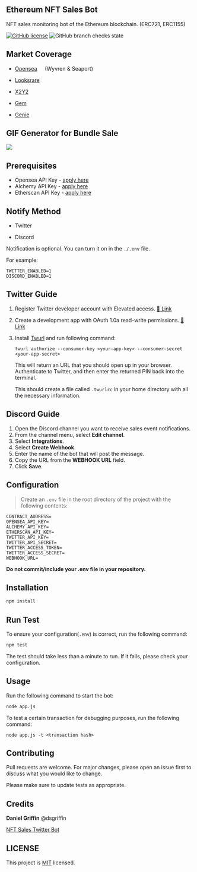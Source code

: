 ## Ethereum NFT Sales Bot

NFT sales monitoring bot of the Ethereum blockchain. (ERC721, ERC1155)

[![GitHub license](https://img.shields.io/github/license/kenryu42/ethereum-nft-sales-bot)](https://github.com/kenryu42/ethereum-nft-sales-bot/blob/main/LICENSE)
![GitHub branch checks state](https://img.shields.io/github/checks-status/kenryu42/ethereum-nft-sales-bot/main)

## Market Coverage

- [Opensea](https://opensea.io/)
  <img src="https://pbs.twimg.com/profile_images/1533843334946508806/kleAruEh_400x400.png" width="13"/>
  (Wyvren & Seaport)

- [Looksrare](https://looksrare.org/)
  <img src="https://pbs.twimg.com/profile_images/1493172984240308225/Nt6RFdmb_400x400.jpg" width="13"/>

- [X2Y2](https://x2y2.io/)
  <img src="https://pbs.twimg.com/profile_images/1482386069891198978/mMFwXNj8_400x400.jpg" width="13"/>

- [Gem](https://gem.xyz/)
  <img src="https://pbs.twimg.com/profile_images/1469735318488293380/AuOdfwvH_400x400.jpg" width="13"/>

- [Genie](https://www.genie.xyz/)
  <img src="https://pbs.twimg.com/profile_images/1486044157017788419/cqdhpZBX_400x400.png" width="13"/>

## GIF Generator for Bundle Sale

<img src="https://media2.giphy.com/media/sjKGGbK6CnM3AnJZ25/giphy.gif?cid=790b76110714c67c573d4cc5887b69aa0074c0b663666fbf&rid=giphy.gif&ct=g" />

<br/>

## Prerequisites

- Opensea API Key - [apply here](https://docs.opensea.io/reference/request-an-api-key)
- Alchemy API Key - [apply here](https://auth.alchemyapi.io/signup)
- Etherscan API Key - [apply here](https://etherscan.io/register)

## Notify Method

- Twitter

- Discord

Notification is optional. You can turn it on in the `./.env` file.

For example:

```
TWITTER_ENABLED=1
DISCORD_ENABLED=1
```

## Twitter Guide

1. Register Twitter developer account with Elevated access. [🔗 Link](https://developer.twitter.com/en/portal/petition/essential/basic-info)
2. Create a development app with OAuth 1.0a read-write permissions. [🔗 Link](https://developer.twitter.com/en/docs/apps/app-permissions)
3. Install [Twurl](https://github.com/twitter/twurl) and run following command:

   ```
   twurl authorize --consumer-key <your-app-key> --consumer-secret <your-app-secret>
   ```

   This will return an URL that you should open up in your browser. Authenticate to Twitter, and then enter the returned PIN back into the terminal.

   This should create a file called `.twurlrc` in your home directory with all the necessary information.

## Discord Guide

1. Open the Discord channel you want to receive sales event notifications.
2. From the channel menu, select **Edit channel**.
3. Select **Integrations**.
4. Select **Create Webhook**.
5. Enter the name of the bot that will post the message.
6. Copy the URL from the **WEBHOOK URL** field.
7. Click **Save**.

## Configuration

> Create an `.env` file in the root directory of the project with the following contents:

```
CONTRACT_ADDRESS=
OPENSEA_API_KEY=
ALCHEMY_API_KEY=
ETHERSCAN_API_KEY=
TWITTER_API_KEY=
TWITTER_API_SECRET=
TWITTER_ACCESS_TOKEN=
TWITTER_ACCESS_SECRET=
WEBHOOK_URL=
```

**Do not commit/include your .env file in your repository.**

## Installation

```bash
npm install
```

## Run Test

To ensure your configuration(`.env`) is correct, run the following command:

```bash
npm test
```

The test should take less than a minute to run. If it fails, please check your configuration.

## Usage

Run the following command to start the bot:

```bash
node app.js
```

To test a certain transaction for debugging purposes, run the following command:

```
node app.js -t <transaction hash>
```

## Contributing

Pull requests are welcome. For major changes, please open an issue first to discuss what you would like to change.

Please make sure to update tests as appropriate.

## Credits

**Daniel Griffin** @dsgriffin

[NFT Sales Twitter Bot](https://github.com/dsgriffin/nft-sales-twitter-bot)

## LICENSE

This project is [MIT](https://github.com/kenryu42/ethereum-nft-sales-bot/blob/main/LICENSE) licensed.
